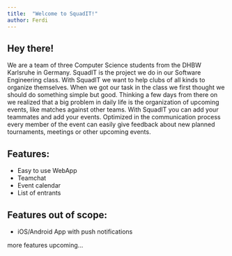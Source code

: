 ```yaml
---
title:  "Welcome to SquadIT!"
author: Ferdi
---
```

## Hey there!
We are a team of three Computer Science students from the DHBW Karlsruhe in Germany. SquadIT is the project we do in our Software Engineering class. With SquadIT we want to help clubs of all kinds to organize themselves.
When we got our task in the class we first thought we should do something simple but good. Thinking a few days from there on we realized that a big problem in daily life is the organization of upcoming events, like matches against other teams. With SquadIT you can add your teammates and add your events. Optimized in the communication process every member of the event can easily give feedback about new planned tournaments, meetings or other upcoming events.

## Features:

* Easy to use WebApp
* Teamchat
* Event calendar
* List of entrants

## Features out of scope:

* iOS/Android App with push notifications

more features upcoming...
